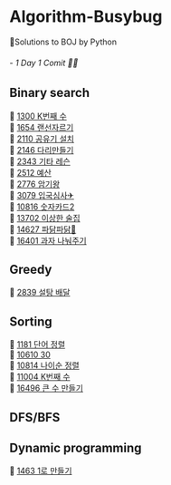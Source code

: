 # Algorithm-Busybug
🐞Solutions to BOJ by Python
###### - 1 Day 1 Comit 👩‍💻

## Binary search
📌 [1300 K번째 수](https://www.acmicpc.net/problem/1300)   
📌 [1654 랜선자르기](https://www.acmicpc.net/problem/1654)      
📌 [2110 공유기 설치](https://www.acmicpc.net/problem/2110)   
📌 [2146 다리만들기](https://www.acmicpc.net/problem/2146)   
📌 [2343 기타 레슨](https://www.acmicpc.net/problem/2343)   
📌 [2512 예산](https://www.acmicpc.net/problem/2512)   
📌 [2776 암기왕](https://www.acmicpc.net/problem/2776)   
📌 [3079 입국심사✈](https://www.acmicpc.net/problem/3079)    
📌 [10816 숫자카드2](https://www.acmicpc.net/problem/10816)   
📌 [13702 이상한 술집](https://www.acmicpc.net/problem/13702)   
📌 [14627 파닭파닭🐔](https://www.acmicpc.net/problem/14627)   
📌 [16401 과자 나눠주기](https://www.acmicpc.net/problem/16401)   
## Greedy
📌 [2839 설탕 배달](https://www.acmicpc.net/problem/2839)   
## Sorting
📌 [1181 단어 정렬](https://www.acmicpc.net/problem/1181)  
📌 [10610 30](https://www.acmicpc.net/problem/10610)  
📌 [10814 나이순 정렬](https://www.acmicpc.net/problem/10814)   
📌 [11004 K번째 수](https://www.acmicpc.net/problem/11004)   
📌 [16496 큰 수 만들기](https://www.acmicpc.net/problem/16496)   
## DFS/BFS

## Dynamic programming
📌 [1463 1로 만들기](https://www.acmicpc.net/problem/1463) 
